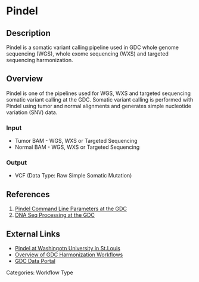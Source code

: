 # Pindel

## Description ##

Pindel is a somatic variant calling pipeline used in GDC whole genome sequencing (WGS), whole exome sequencing (WXS) and targeted sequencing harmonization.

## Overview ##

Pindel is one of the pipelines used for WGS, WXS and targeted sequencing somatic variant calling at the GDC. Somatic variant calling is performed with Pindel using tumor and normal alignments and generates simple nucleotide variation (SNV) data.

### Input

* Tumor BAM - WGS, WXS or Targeted Sequencing
* Normal BAM - WGS, WXS or Targeted Sequencing

### Output

* VCF (Data Type: Raw Simple Somatic Mutation)

## References ##

1. [Pindel Command Line Parameters at the GDC](/Data/Bioinformatics_Pipelines/DNA_Seq_Variant_Calling_Pipeline/#pindel)
1. [DNA Seq Processing at the GDC](/Data/Bioinformatics_Pipelines/DNA_Seq_Variant_Calling_Pipeline/)

## External Links ##
* [Pindel at Washingotn University in St.Louis](https://gmt.genome.wustl.edu/packages/pindel/)
* [Overview of GDC Harmonization Workflows](https://github.com/NCI-GDC/gdc-workflow-overview/blob/master/README.md)
* [GDC Data Portal](https://portal.gdc.cancer.gov)

Categories: Workflow Type
